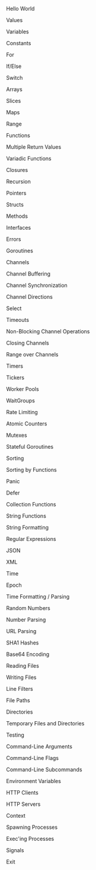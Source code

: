 Hello World

Values

Variables

Constants

For

If/Else

Switch

Arrays

Slices

Maps

Range

Functions

Multiple Return Values

Variadic Functions

Closures

Recursion

Pointers

Structs

Methods

Interfaces

Errors

Goroutines

Channels

Channel Buffering

Channel Synchronization

Channel Directions

Select

Timeouts

Non-Blocking Channel Operations

Closing Channels

Range over Channels

Timers

Tickers

Worker Pools

WaitGroups

Rate Limiting

Atomic Counters

Mutexes

Stateful Goroutines

Sorting

Sorting by Functions

Panic

Defer

Collection Functions

String Functions

String Formatting

Regular Expressions

JSON

XML

Time

Epoch

Time Formatting / Parsing

Random Numbers

Number Parsing

URL Parsing

SHA1 Hashes

Base64 Encoding

Reading Files

Writing Files

Line Filters

File Paths

Directories

Temporary Files and Directories

Testing

Command-Line Arguments

Command-Line Flags

Command-Line Subcommands

Environment Variables

HTTP Clients

HTTP Servers

Context

Spawning Processes

Exec'ing Processes

Signals

Exit
